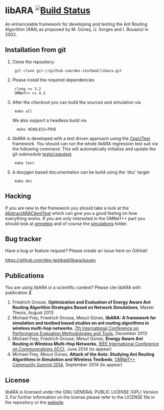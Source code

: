 libARA [![Build Status](https://travis-ci.org/des-testbed/libara.png?branch=develop)](https://travis-ci.org/des-testbed/libara) 
=======
An enhanceable framework for developing and testing the Ant Routing Algorithm (ARA) as proposed by M. Güneş, U. Sorges and I. Bouazizi in 2002.


Installation from git
---------------------
1. Clone the repository:

		git clone git://github.com/des-testbed/libara.git
		
2. Please install the required dependencies

		clang >= 3.2
		OMNeT++ >= 4.3
	
3. After the checkout you can build the sources and simulation via 

		make all
		
   We also support a headless build via

		 make HEADLESS=TRUE

5. libARA is developed with a test driven approach using the [CppUTest][1] framework. 
You should can run the whole libARA regression test suit via the following command.
This will automatically initialize and update the git submodule [tests/cpputest][2].

		make test

6. A doxygen based documentation can be build using the 'doc' target

		make doc


Hacking
-------

If you are new to the framework you should take a look at the [AbstractARAClientTest][3] which can give you a good feeling on how everything works.
If you are only interested in the OMNeT++ part you should look at [omnetpp][4] and of course the [simulations][5] folder.

Bug tracker
-----------
Have a bug or feature request? Please create an issue here on GitHub!

https://github.com/des-testbed/libara/issues



Publications
------------
You are using libARA in a scientific context? Please cite libARA with publication **2**.

1. Friedrich Grosse, **Optimization and Evaluation of Energy Aware Ant Routing Algorithm Strategies Based on Network Simulations**, Master Thesis, August 2013
2. Michael Frey, Friedrich Grosse, Mesut Günes, **libARA: A framework for simulation and testbed based studies on ant routing algorithms in wireless multi-hop networks**, [7th International Conference on Performance Evaluation Methodologies and Tools](http://valuetools.org/2013/show/home), December 2013
3. Michael Frey, Friedrich Grosse, Mesut Günes, **Energy Aware Ant Routing in Wireless Multi-Hop Networks**, [IEEE International Conference on Communications (ICC)](http://www.ieee-icc.org), June 2014 (to appear)
4. Michael Frey, Mesut Günes, **Attack of the Ants: Studying Ant Routing Algorithms in Simulation and Wireless Testbeds**, [OMNeT++ Community Summit 2014](http://summit.omnetpp.org/2014/), September 2014 (to appear)

License
-------
libARA is licensed under the GNU GENERAL PUBLIC LICENSE (GPL) Version 3. For further information on the license please refer to the LICENSE file in the repository or the [website](https://www.gnu.org/licenses/gpl-3.0.txt).

[1]: http://www.cpputest.org/
[2]: https://github.com/FGrosse/cpputest
[3]: https://github.com/des-testbed/Ara-Sim/blob/develop/tests/libara/core/AbstractARAClientTest.cpp
[4]: https://github.com/des-testbed/Ara-Sim/tree/develop/omnetpp
[5]: https://github.com/des-testbed/Ara-Sim/tree/develop/simulations

